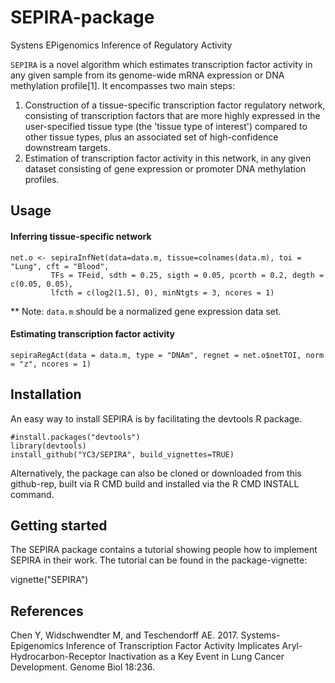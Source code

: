 # SEPIRA-package
Systens EPigenomics Inference of Regulatory Activity

`SEPIRA` is a novel algorithm which estimates transcription factor activity in any given sample from its genome-wide mRNA expression or DNA methylation profile[1]. It encompasses two main steps:

1. Construction of a tissue-specific transcription factor regulatory network, consisting of transcription factors that are more highly expressed in the user-specified tissue type (the 'tissue type of interest') compared to other tissue types, plus an associated set of high-confidence downstream targets.
2. Estimation of transcription factor activity in this network, in any given dataset consisting of gene expression or promoter DNA methylation profiles.

## Usage
#### Inferring tissue-specific network

```{r eval=FALSE}
net.o <- sepiraInfNet(data=data.m, tissue=colnames(data.m), toi = "Lung", cft = "Blood",
         TFs = TFeid, sdth = 0.25, sigth = 0.05, pcorth = 0.2, degth = c(0.05, 0.05),
         lfcth = c(log2(1.5), 0), minNtgts = 3, ncores = 1)
```
** Note: `data.m` should be a normalized gene expression data set.

#### Estimating transcription factor activity
```{r eval=FALSE}
sepiraRegAct(data = data.m, type = "DNAm", regnet = net.o$netTOI, norm = "z", ncores = 1)
```

## Installation

An easy way to install SEPIRA is by facilitating the devtools R package.

```{r eval=FALSE}
#install.packages("devtools")
library(devtools)
install_github("YC3/SEPIRA", build_vignettes=TRUE)
```
Alternatively, the package can also be cloned or downloaded from this github-rep, built via R CMD build and installed via the R CMD INSTALL command.

## Getting started
The SEPIRA package contains a tutorial showing people how to implement SEPIRA in their work. The tutorial can be found in the package-vignette:

vignette("SEPIRA")

## References

Chen Y, Widschwendter M, and Teschendorff AE. 2017. Systems-Epigenomics Inference of Transcription Factor Activity Implicates Aryl-Hydrocarbon-Receptor Inactivation as a Key Event in Lung Cancer Development. Genome Biol 18:236.